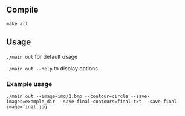## Compile
`make all`

## Usage
`./main.out` for default usage

`./main.out --help` to display options

### Example usage
`./main.out --image=img/2.bmp --contour=circle --save-images=example_dir --save-final-contours=final.txt --save-final-image=final.jpg`
